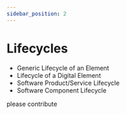 ```yaml
---
sidebar_position: 2
---
```


# Lifecycles

- Generic Lifecycle of an Element
- Lifecycle of a Digital Element
- Software Product/Service Lifecycle
- Software Component Lifecycle

please contribute
